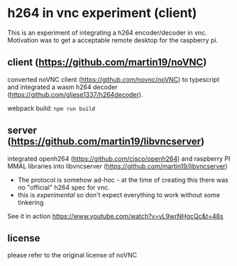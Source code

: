 # h264 in vnc experiment (client)

This is an experiment of integrating a h264 encoder/decoder in vnc. 
Motivation was to get a acceptable remote desktop for the raspberry pi. 

## client (https://github.com/martin19/noVNC)
converted noVNC client (https://github.com/novnc/noVNC) to typescript and integrated a wasm h264 decoder (https://github.com/gliese1337/h264decoder). 

webpack build: `npm run build`

## server (https://github.com/martin19/libvncserver)
integrated openh264 (https://github.com/cisco/openh264) and raspberry PI MMAL libraries into libvncserver (https://github.com/martin19/libvncserver)

- The protocol is somehow ad-hoc - at the time of creating this there was no "official" h264 spec for vnc.
- this is *experimental* so don't expect everything to work without some tinkering

See it in action https://www.youtube.com/watch?v=yL9wrNHgcQc&t=48s

## license
please refer to the original license of noVNC
